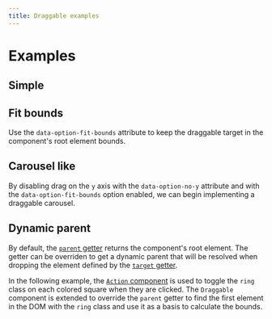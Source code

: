 ```yaml
---
title: Draggable examples
---
```


# Examples

## Simple

<PreviewPlayground
  :html="() => import('./stories/app.twig')"
  :script="() => import('./stories/app.js?raw')"
  />

## Fit bounds

Use the `data-option-fit-bounds` attribute to keep the draggable target in the component's root element bounds.

<PreviewPlayground
  :html="() => import('./stories/bounds/app.twig')"
  :script="() => import('./stories/bounds/app.js?raw')"
  :css="() => import('./stories/bounds/app.css?raw')"
  :css-editor="false"
  />

## Carousel like

By disabling drag on the `y` axis with the `data-option-no-y` attribute and with the `data-option-fit-bounds` option enabled, we can begin implementing a draggable carousel.

<PreviewPlayground
  :html="() => import('./stories/carousel/app.twig')"
  :script="() => import('./stories/carousel/app.js?raw')"
  :css="() => import('./stories/carousel/app.css?raw')"
  :css-editor="false"
  />

## Dynamic parent

By default, the [`parent` getter](./js-api.md#parent) returns the component's root element. The getter can be overriden to get a dynamic parent that will be resolved when dropping the element defined by the [`target` getter](./js-api.md#target).

In the following example, the [`Action` component](../Action/index.md) is used to toggle the `ring` class on each colored square when they are clicked. The `Draggable` component is extended to override the `parent` getter to find the first element in the DOM with the `ring` class and use it as a basis to calculate the bounds.

<PreviewPlayground
  :html="() => import('./stories/dynamic-parent/app.twig')"
  :script="() => import('./stories/dynamic-parent/app.js?raw')"
  />
